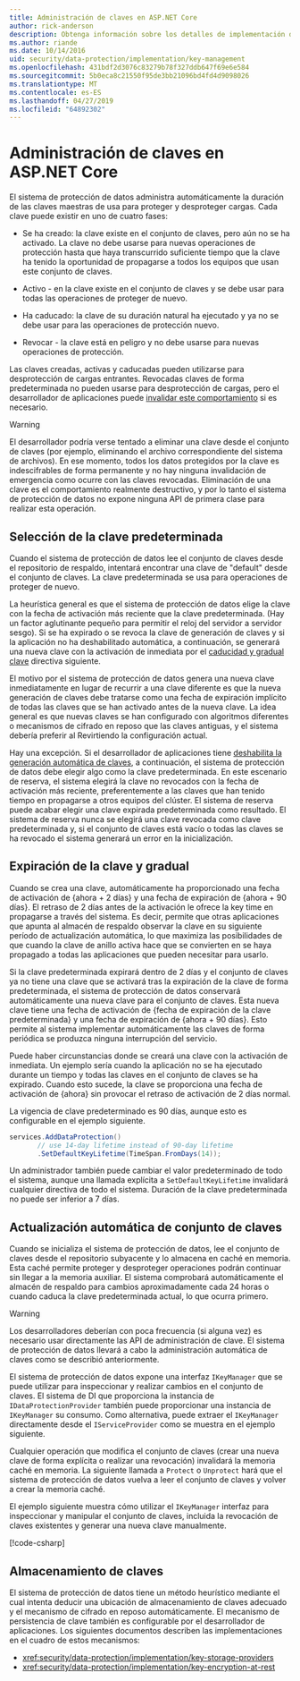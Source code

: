 ```yaml
---
title: Administración de claves en ASP.NET Core
author: rick-anderson
description: Obtenga información sobre los detalles de implementación de la API de administración clave de protección de datos de ASP.NET Core.
ms.author: riande
ms.date: 10/14/2016
uid: security/data-protection/implementation/key-management
ms.openlocfilehash: 431bdf2d3076c83279b78f327ddb647f69e6e584
ms.sourcegitcommit: 5b0eca8c21550f95de3bb21096bd4fd4d9098026
ms.translationtype: MT
ms.contentlocale: es-ES
ms.lasthandoff: 04/27/2019
ms.locfileid: "64892302"
---
```

# <a name="key-management-in-aspnet-core"></a>Administración de claves en ASP.NET Core

<a name="data-protection-implementation-key-management"></a>

El sistema de protección de datos administra automáticamente la duración de las claves maestras de usa para proteger y desproteger cargas. Cada clave puede existir en uno de cuatro fases:

* Se ha creado: la clave existe en el conjunto de claves, pero aún no se ha activado. La clave no debe usarse para nuevas operaciones de protección hasta que haya transcurrido suficiente tiempo que la clave ha tenido la oportunidad de propagarse a todos los equipos que usan este conjunto de claves.

* Activo - en la clave existe en el conjunto de claves y se debe usar para todas las operaciones de proteger de nuevo.

* Ha caducado: la clave de su duración natural ha ejecutado y ya no se debe usar para las operaciones de protección nuevo.

* Revocar - la clave está en peligro y no debe usarse para nuevas operaciones de protección.

Las claves creadas, activas y caducadas pueden utilizarse para desprotección de cargas entrantes. Revocadas claves de forma predeterminada no pueden usarse para desprotección de cargas, pero el desarrollador de aplicaciones puede [invalidar este comportamiento](xref:security/data-protection/consumer-apis/dangerous-unprotect#data-protection-consumer-apis-dangerous-unprotect) si es necesario.

>[!WARNING]
> El desarrollador podría verse tentado a eliminar una clave desde el conjunto de claves (por ejemplo, eliminando el archivo correspondiente del sistema de archivos). En ese momento, todos los datos protegidos por la clave es indescifrables de forma permanente y no hay ninguna invalidación de emergencia como ocurre con las claves revocadas. Eliminación de una clave es el comportamiento realmente destructivo, y por lo tanto el sistema de protección de datos no expone ninguna API de primera clase para realizar esta operación.

## <a name="default-key-selection"></a>Selección de la clave predeterminada

Cuando el sistema de protección de datos lee el conjunto de claves desde el repositorio de respaldo, intentará encontrar una clave de "default" desde el conjunto de claves. La clave predeterminada se usa para operaciones de proteger de nuevo.

La heurística general es que el sistema de protección de datos elige la clave con la fecha de activación más reciente que la clave predeterminada. (Hay un factor aglutinante pequeño para permitir el reloj del servidor a servidor sesgo). Si se ha expirado o se revoca la clave de generación de claves y si la aplicación no ha deshabilitado automática, a continuación, se generará una nueva clave con la activación de inmediata por el [caducidad y gradual clave](xref:security/data-protection/implementation/key-management#data-protection-implementation-key-management-expiration) directiva siguiente.

El motivo por el sistema de protección de datos genera una nueva clave inmediatamente en lugar de recurrir a una clave diferente es que la nueva generación de claves debe tratarse como una fecha de expiración implícito de todas las claves que se han activado antes de la nueva clave. La idea general es que nuevas claves se han configurado con algoritmos diferentes o mecanismos de cifrado en reposo que las claves antiguas, y el sistema debería preferir al Revirtiendo la configuración actual.

Hay una excepción. Si el desarrollador de aplicaciones tiene [deshabilita la generación automática de claves](xref:security/data-protection/configuration/overview#disableautomatickeygeneration), a continuación, el sistema de protección de datos debe elegir algo como la clave predeterminada. En este escenario de reserva, el sistema elegirá la clave no revocados con la fecha de activación más reciente, preferentemente a las claves que han tenido tiempo en propagarse a otros equipos del clúster. El sistema de reserva puede acabar elegir una clave expirada predeterminada como resultado. El sistema de reserva nunca se elegirá una clave revocada como clave predeterminada y, si el conjunto de claves está vacío o todas las claves se ha revocado el sistema generará un error en la inicialización.

<a name="data-protection-implementation-key-management-expiration"></a>

## <a name="key-expiration-and-rolling"></a>Expiración de la clave y gradual

Cuando se crea una clave, automáticamente ha proporcionado una fecha de activación de {ahora + 2 días} y una fecha de expiración de {ahora + 90 días}. El retraso de 2 días antes de la activación le ofrece la key time en propagarse a través del sistema. Es decir, permite que otras aplicaciones que apunta al almacén de respaldo observar la clave en su siguiente período de actualización automática, lo que maximiza las posibilidades de que cuando la clave de anillo activa hace que se convierten en se haya propagado a todas las aplicaciones que pueden necesitar para usarlo.

Si la clave predeterminada expirará dentro de 2 días y el conjunto de claves ya no tiene una clave que se activará tras la expiración de la clave de forma predeterminada, el sistema de protección de datos conservará automáticamente una nueva clave para el conjunto de claves. Esta nueva clave tiene una fecha de activación de {fecha de expiración de la clave predeterminada} y una fecha de expiración de {ahora + 90 días}. Esto permite al sistema implementar automáticamente las claves de forma periódica se produzca ninguna interrupción del servicio.

Puede haber circunstancias donde se creará una clave con la activación de inmediata. Un ejemplo sería cuando la aplicación no se ha ejecutado durante un tiempo y todas las claves en el conjunto de claves se ha expirado. Cuando esto sucede, la clave se proporciona una fecha de activación de {ahora} sin provocar el retraso de activación de 2 días normal.

La vigencia de clave predeterminado es 90 días, aunque esto es configurable en el ejemplo siguiente.

```csharp
services.AddDataProtection()
       // use 14-day lifetime instead of 90-day lifetime
       .SetDefaultKeyLifetime(TimeSpan.FromDays(14));
```

Un administrador también puede cambiar el valor predeterminado de todo el sistema, aunque una llamada explícita a `SetDefaultKeyLifetime` invalidará cualquier directiva de todo el sistema. Duración de la clave predeterminada no puede ser inferior a 7 días.

## <a name="automatic-key-ring-refresh"></a>Actualización automática de conjunto de claves

Cuando se inicializa el sistema de protección de datos, lee el conjunto de claves desde el repositorio subyacente y lo almacena en caché en memoria. Esta caché permite proteger y desproteger operaciones podrán continuar sin llegar a la memoria auxiliar. El sistema comprobará automáticamente el almacén de respaldo para cambios aproximadamente cada 24 horas o cuando caduca la clave predeterminada actual, lo que ocurra primero.

>[!WARNING]
> Los desarrolladores deberían con poca frecuencia (si alguna vez) es necesario usar directamente las API de administración de clave. El sistema de protección de datos llevará a cabo la administración automática de claves como se describió anteriormente.

El sistema de protección de datos expone una interfaz `IKeyManager` que se puede utilizar para inspeccionar y realizar cambios en el conjunto de claves. El sistema de DI que proporciona la instancia de `IDataProtectionProvider` también puede proporcionar una instancia de `IKeyManager` su consumo. Como alternativa, puede extraer el `IKeyManager` directamente desde el `IServiceProvider` como se muestra en el ejemplo siguiente.

Cualquier operación que modifica el conjunto de claves (crear una nueva clave de forma explícita o realizar una revocación) invalidará la memoria caché en memoria. La siguiente llamada a `Protect` o `Unprotect` hará que el sistema de protección de datos vuelva a leer el conjunto de claves y volver a crear la memoria caché.

El ejemplo siguiente muestra cómo utilizar el `IKeyManager` interfaz para inspeccionar y manipular el conjunto de claves, incluida la revocación de claves existentes y generar una nueva clave manualmente.

[!code-csharp[](key-management/samples/key-management.cs)]

## <a name="key-storage"></a>Almacenamiento de claves

El sistema de protección de datos tiene un método heurístico mediante el cual intenta deducir una ubicación de almacenamiento de claves adecuado y el mecanismo de cifrado en reposo automáticamente. El mecanismo de persistencia de clave también es configurable por el desarrollador de aplicaciones. Los siguientes documentos describen las implementaciones en el cuadro de estos mecanismos:

* <xref:security/data-protection/implementation/key-storage-providers>
* <xref:security/data-protection/implementation/key-encryption-at-rest>
